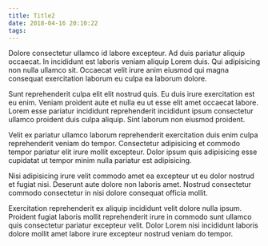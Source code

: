 ```yaml
---
title: Title2
date: 2018-04-16 20:10:22
tags:
---
```

Dolore consectetur ullamco id labore excepteur. Ad duis pariatur aliquip occaecat. In incididunt est laboris veniam aliquip Lorem duis. Qui adipisicing non nulla ullamco sit. Occaecat velit irure anim eiusmod qui magna consequat exercitation laborum eu culpa ea laborum dolore.

Sunt reprehenderit culpa elit elit nostrud quis. Eu duis irure exercitation est eu enim. Veniam proident aute et nulla eu ut esse elit amet occaecat labore. Lorem esse pariatur incididunt reprehenderit incididunt ipsum consectetur ullamco proident duis culpa aliquip. Sint laborum non eiusmod proident.

Velit ex pariatur ullamco laborum reprehenderit exercitation duis enim culpa reprehenderit veniam do tempor. Consectetur adipisicing et commodo tempor pariatur elit irure mollit excepteur. Dolor ipsum quis adipisicing esse cupidatat ut tempor minim nulla pariatur est adipisicing.

Nisi adipisicing irure velit commodo amet ea excepteur ut eu dolor nostrud et fugiat nisi. Deserunt aute dolore non laboris amet. Nostrud consectetur commodo consectetur in nisi dolore consequat officia mollit.

Exercitation reprehenderit ex aliquip incididunt velit dolore nulla ipsum. Proident fugiat laboris mollit reprehenderit irure in commodo sunt ullamco quis consectetur pariatur excepteur velit. Dolor Lorem nisi incididunt laboris dolore mollit amet labore irure excepteur nostrud veniam do tempor.
